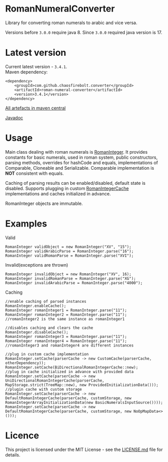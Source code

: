 # RomanNumeralConverter
Library for converting roman numerals to arabic and vice versa.

Versions before `3.0.0` require java 8. Since `3.0.0` required java version is 17.

# Latest version
Current latest version - `3.4.1`.
<br/>
Maven dependency:
```
<dependency>
    <groupId>com.github.chaosfirebolt.converter</groupId>
    <artifactId>roman-numeral-converter</artifactId>
    <version>3.4.1</version>
</dependency>
```
[All artefacts in maven central](https://mvnrepository.com/artifact/com.github.chaosfirebolt.converter/roman-numeral-converter)

[Javadoc](https://javadoc.io/doc/com.github.chaosfirebolt.converter/roman-numeral-converter/latest/index.html)

# Usage
Main class dealing with roman numerals is [RomanInteger](src/main/java/com/github/chaosfirebolt/converter/RomanInteger.java).
It provides constants for basic numerals, used in roman system, public constructors, parsing methods, overrides for hashCode and equals, implementations of Comparable, Cloneable and Serializable.
Comparable implementation is **NOT** consistent with equals.

Caching of parsing results can be enabled/disabled, default state is disabled. Supports plugging in custom [RomanIntegerCache](src/main/java/com/github/chaosfirebolt/converter/api/cache/RomanIntegerCache.java) implementations and caches initialized in advance.

RomanInteger objects are immutable.

# Examples
Valid
```
RomanInteger validObject = new RomanInteger("XV", "15");
RomanInteger validArabicParse = RomanInteger.parse("16");
RomanInteger validRomanParse = RomanInteger.parse("XVI");
```
Invalid(exceptions are thrown)
```
RomanInteger invalidObject = new RomanInteger("XV", 16);
RomanInteger invalidRomanParse = RomanInteger.parse("XG");
RomanInteger invalidArabicParse = RomanInteger.parse("4000");
```
Caching
```
//enable caching of parsed instances
RomanInteger.enableCache();
RomanInteger romanInteger1 = RomanInteger.parse("11");
RomanInteger romanInteger2 = RomanInteger.parse("11");
//romanInteger2 is the same instance as romanInteger1

//disables caching and clears the cache
RomanInteger.disableCache();
RomanInteger romanInteger3 = RomanInteger.parse("11");
RomanInteger romanInteger4 = RomanInteger.parse("11");
//romanInteger3 and romanInteger4 are different instances

//plug in custom cache implementation
RomanInteger.setCache(parserCache -> new CustomCache(parserCache, otherDependency));
RomanInteger.setCache(BiDirectionalRomanIntegerCache::new);
//plug in cache initialized in advance with provided data
RomanInteger.setCache(parserCache -> new UniDirectionalRomanIntegerCache(parserCache, MapStorage.strict(TreeMap::new), new ProvidedInitializationData()));
//plugin cache with custom storage
RomanInteger.setCache(parserCache -> new DefaultRomanIntegerCache(parserCache, customStorage, new RomanIntegerArrayInitializationData(new BasicNumeralsInputSource())));
RomanInteger.setCache(parserCache -> new DefaultRomanIntegerCache(parserCache, customStorage, new NoOpMapData<>()));
```

# Licence
This project is licensed under the MIT License - see the [LICENSE.md](LICENSE) file for details.
